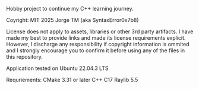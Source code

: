 Hobby project to continue my C++ learning journey.

Coyright: 
MIT 2025 Jorge TM (aka SyntaxError0x7b8)

License does not apply to assets, libraries or other 3rd party artifacts. 
I have made my best to provide links and made its license requirements explicit.
However, I discharge any responsibility if copyright information is ommited and
I strongly encourage you to confirm it before using any of the files in this repository.

Application tested on Ubuntu 22.04.3 LTS

Requriements:
CMake 3.31 or later
C++ C17
Raylib 5.5

